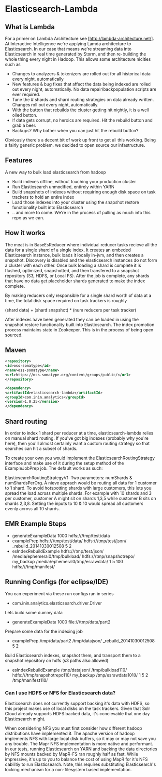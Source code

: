 # Elasticsearch-Lambda 

## What is Lambda

For a primer on Lambda Architecture see [http://lambda-architecture.net/]. At Interactive Intelligence we're applying Lamda architecture to Elasticsearch. In our case that means we're streaming data into Elasticsearch in real time generated by Storm, and then re-building the whole thing every night in Hadoop. This allows some architecture nicities such as 

 * Changes to analyzers & tokenizers are rolled out for all historical data every night, automatically
 * New features & bug fixes that affect the data being indexed are rolled out every night, automatically. No data repair/backpopulation scripts are ever required.
 * Tune the # shards and shard routing strategies on data already written. Changes roll out every night, automatically.   
 * With the button that rebuilds the cluster getting hit nightly, it is a well oiled button.
 * If data gets corrupt, no heroics are required. Hit the rebuild button and grab a beer.
 * Backups? Why bother when you can just hit the rebuild button?
  
Obviously there's a decent bit of work up front to get all this working. Being a fairly generic problem, we decided to open source our infastructure. 

## Features

A new way to bulk load elasticsearch from hadoop

 * Build indexes offline, without touching your production cluster
 * Run Elasticsearch unmodified, entirely within YARN
 * Build snapshots of indexes without requiring enough disk space on task trackers to hold an entire index
 * Load those indexes into your cluster using the snapshot restore functionality built into Elasticsearch
 * .. and more to come. We're in the process of pulling as much into this repo as we can. 
 

## How it works

The meat is in BaseEsReducer where individual reducer tasks recieve all the data for a single shard of a single index. It creates an embeded Elasticsearch instance, bulk loads it locally in-jvm, and then creates a snapshot. Discovery is disabled and the elasticsearch instances do not form a cluster with each other. Once bulk loading a shard is complete it is flushed, optimized, snapshotted, and then transfered to a snapshot repository (S3, HDFS, or Local FS). After the job is complete, any shards that have no data get placeholder shards generated to make the index complete.   

By making reducers only responsible for a single shard worth of data at a time, the total disk space required on task trackers is roughly

(shard data) + (shard snapshot) * (num reducers per task tracker)   

After indexes have been generated they can be loaded in using the snapshot restore functionality built into Elasticsearch. The index promotion process maintains state in Zookeeper. This is in the process of being open sourced.

## Maven
```XML
<repository>
<id>oss-sonatype</id>
<name>oss-sonatype</name>
<url>https://oss.sonatype.org/content/groups/public/</url>
</repository>

<dependency>
<artifactId>elasticsearch-lambda</artifactId>
<groupId>com.inin.analytics</groupId>
<version>1.0.25</version>
</dependency>
```

## Shard routing

In order to index 1 shard per reducer at a time, elasticsearch-lambda relies on manual shard routing. If you've got big indexes (probably why you're here), then you'll almost certainly want a custom routing strategy so that searches can hit a subset of shards.

To create your own you would implement the ElasticsearchRoutingStrategy interface and make use of it during the setup method of the ExampleJobPrep job. The default works as such:

ElasticsearchRoutingStrategyV1: Two parameters: numShards & numShardsPerOrg. A nieve apprach would be routing all data for 1 customer to 1 shard. To avoid hotspotting shards with large customers, this lets you spread the load across multiple shards. For example with 10 shards and 3 per customer, customer A might sit on shards 1,3,5 while customer B sits on shards 2,3,8. Setting the inputs to 10 & 10 would spread all customers evenly across all 10 shards. 

## EMR Example Steps

 * generateExampleData 1000 hdfs:///tmp/test/data 
 * examplePrep hdfs:///tmp/test/data/ hdfs:///tmp/test/json/ _rebuild_20141030012508 5 2
 * esIndexRebuildExample hdfs:///tmp/test/json/ /media/ephemeral0/tmp/bulkload/ hdfs:///tmp/snapshotrepo/ my_backup /media/ephemeral0/tmp/esrawdata/ 1 5 100 hdfs:///tmp/manifest/

 
## Running Configs (for eclipse/IDE) 
You can experiment via these run configs ran in series
 
 * com.inin.analytics.elasticsearch.driver.Driver
 
Lets build some dummy data

 * generateExampleData 1000 file:///tmp/data/part2
 
Prepare some data for the indexing job

 * examplePrep /tmp/data/part2 /tmp/datajson/ _rebuild_20141030012508 5 2

Build Elasticsearch indexes, snapshot them, and transport them to a snapshot repository on hdfs (s3 paths also allowed)

 * esIndexRebuildExample /tmp/datajson/ /tmp/bulkload110/ hdfs:///tmp/snapshotrepo110/ my_backup /tmp/esrawdata1010/ 1 5 2 /tmp/manifest110/

### Can I use HDFS or NFS for Elasticsearch data?

Elasticsearch does not currently support backing it's data with HDFS, so this project makes use of local disks on the task trackers. Given that Solr Cloud already supports HDFS backed data, it's concievable that one day Elasticsearch might.

When considering NFS you must first consider how different hadoop distributions have implemented it. The apache version of hadoop implements NFS with large local disk buffers, so it may or may not save you any trouble. The Mapr NFS implementation is more native and performant. In our tests, running Elasticsearch on YARN and backing the data directories by NFS mounts backed by MapR-FS ran roughly half as fast. While impressive, it's up to you to balance the cost of using MapR for it's NFS cabilitiy to run Elasticsearch. Note, this requires substituting Elasticsearch's locking mechanism for a non-filesystem based implementation.
 
